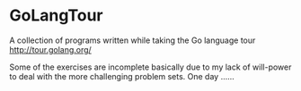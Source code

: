GoLangTour
==========

A collection of programs written while taking the Go language tour http://tour.golang.org/

Some of the exercises are incomplete basically due to my lack of will-power to deal with the more challenging problem sets. One day ......
